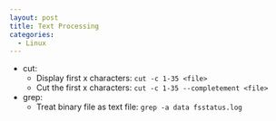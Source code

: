 ```yaml
---
layout: post
title: Text Processing
categories:
  - Linux
---
```

* cut:
  * Display first x characters: `cut -c 1-35 <file>`
  * Cut the first x characters: `cut -c 1-35 --completement <file>`
* grep:
  * Treat binary file as text file: `grep -a data fsstatus.log`
